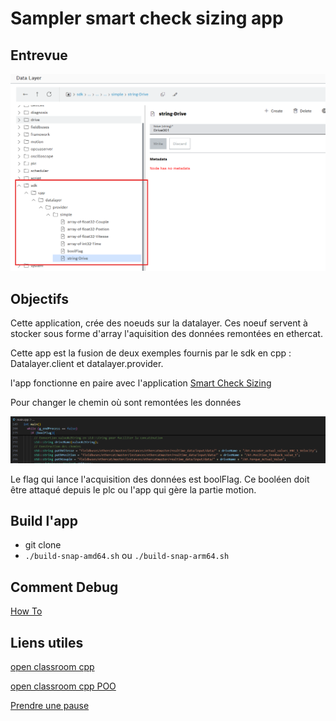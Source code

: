 # Sampler smart check sizing app
## Entrevue
![img](readmePic/datalayer.png)

## Objectifs

Cette application, crée des noeuds sur la datalayer. Ces noeuf servent à stocker sous forme d'array l'aquisition des données remontées en ethercat.

Cette app est la fusion de deux exemples fournis par le sdk en cpp : Datalayer.client et datalayer.provider.

l'app fonctionne en paire avec l'application [Smart Check Sizing](https://github.com/Felix-73/CTRLX-SDK-APP-Sampler-Smart-check-sizing) 

Pour changer le chemin où sont remontées les données 

![img](readmePic/path.png)

Le flag qui lance l'acquisition des données est boolFlag. Ce booléen doit être attaqué depuis le plc ou l'app qui gère la partie motion.

## Build l'app
-  git clone
- ```./build-snap-amd64.sh``` ou ```./build-snap-arm64.sh```

## Comment Debug 
[How To](https://community.boschrexroth.com/ctrlx-automation-how-tos-qmglrz33/post/debug-c-apps-with-sdk-for-ctrlx-automation-yRRkCN1eGXGPoLl)

## Liens utiles
[open classroom cpp](https://openclassrooms.com/fr/courses/1894236-apprenez-a-programmer-en-c)

[open classroom cpp POO](https://openclassrooms.com/fr/courses/7137751-programmez-en-oriente-objet-avec-c)

[Prendre une pause](https://pointerpointer.com/)